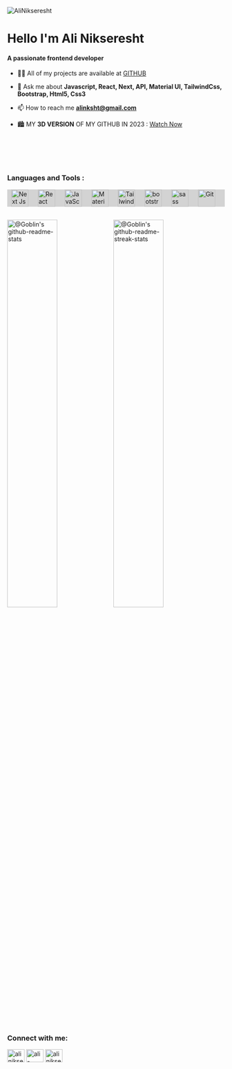 
<p align="left"> <img src="https://komarev.com/ghpvc/?username=AliNikseresht&label=Profile%20views&color=C70039&style=flat" alt="AliNikseresht" /> </p>
<h1 align="left">Hello I'm Ali Nikseresht</h1>
<h4 align="left">A passionate frontend developer</h4>


- 👨‍💻 All of my projects are available at [GITHUB](https://github.com/AliNikseresht)

- 💬 Ask me about **Javascript, React, Next, API, Material UI, TailwindCss, Bootstrap, Html5, Css3**

- 📫 How to reach me **alinksht@gmail.com**

- 🏙  MY **3D VERSION** OF MY GITHUB IN 2023 : [Watch Now](https://honzaap.github.io/GithubCity/?name=AliNikseresht&year=2023)

<h3 align="left" style="margin-top:100px;">Languages and Tools :</h3>

<div style="background-color: lightgray;display: flex;justify-content: space-evenly;">
<img align="left" alt="Next Js" width="40px" style="padding-right:10px;" src="https://cdn.jsdelivr.net/gh/devicons/devicon/icons/nextjs/nextjs-original-wordmark.svg" />
<img align="left" alt="React Js" width="40px" style="padding-right:10px;" src="https://techstack-generator.vercel.app/react-icon.svg" />
<img align="left" alt="JavaScript" width="40px" style="padding-right:10px;" src="https://techstack-generator.vercel.app/js-icon.svg" />
<img align="left" alt="Material Ui" width="40px" style="padding-right:10px;" src="https://cdn.jsdelivr.net/gh/devicons/devicon/icons/materialui/materialui-original.svg" />
<img align="left" alt="Tailwind" width="40px" style="padding-right:10px;" src="https://skillicons.dev/icons?i=tailwind" />
<img align="left" alt="bootstrap" width="40px" style="padding-right:10px;" src="https://skillicons.dev/icons?i=bootstrap" />
<img align="left" alt="sass" width="40px" style="padding-right:10px;" src="https://techstack-generator.vercel.app/sass-icon.svg" />
<img align="left" alt="Git" width="40px" style="padding-right:10px;" src="https://user-images.githubusercontent.com/25181517/192108372-f71d70ac-7ae6-4c0d-8395-51d8870c2ef0.png" />
</div>

<p align="center" style="margin-top:20px">

<a href="https://github.com/AliNikseresht?tab=repositories"><img src="https://github-readme-stats-one-bice.vercel.app/api?username=AliNikseresht&theme=gotham&show_icons=true&count_private=true&hide_border=true&role=OWNER,ORGANIZATION_MEMBER,COLLABORATOR" style="margin-top:10px;"  width="48%" alt="@Goblin's github-readme-stats"/></a>
<a href="https://github.com/PrinceGoblinTech?tab=stars"><img src="https://github-readme-streak-stats.herokuapp.com?user=PrinceGoblinTech&theme=gotham&hide_border=true&date_format=M%20j%5B%2C%20Y%5D"  width="48%" alt="@Goblin's github-readme-streak-stats"/></a>
</p>

<h3 align="left" style="margin-top:10px;">Connect with me:</h3>
<p align="left">
<a href="https://twitter.com/alinikseresht" target="blank"><img align="center" src="https://raw.githubusercontent.com/rahuldkjain/github-profile-readme-generator/master/src/images/icons/Social/twitter.svg" alt="alinikseresht" height="30" width="40" /></a>
<a href="https://www.linkedin.com/in/alinikseresht-web/" target="blank"><img align="center" src="https://raw.githubusercontent.com/rahuldkjain/github-profile-readme-generator/master/src/images/icons/Social/linked-in-alt.svg" alt="ali-nikseresht-966560258/" height="30" width="40" /></a>
<a href="https://instagram.com/alinikseresht_web" target="blank"><img align="center" src="https://raw.githubusercontent.com/rahuldkjain/github-profile-readme-generator/master/src/images/icons/Social/instagram.svg" alt="alinikseresht_web" height="30" width="40" /></a>

